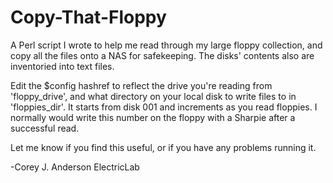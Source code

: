 # Copy-That-Floppy
A Perl script I wrote to help me read through my large floppy collection, and copy all the files onto a NAS for safekeeping. 
The disks' contents also are inventoried into text files.

Edit the $config hashref to reflect the drive you're reading from 'floppy_drive', and what directory on your local disk to write files to in 'floppies_dir'.
It starts from disk 001 and increments as you read floppies. I normally would write this number on the floppy with a Sharpie after a successful read.

Let me know if you find this useful, or if you have any problems running it.

-Corey J. Anderson
ElectricLab
